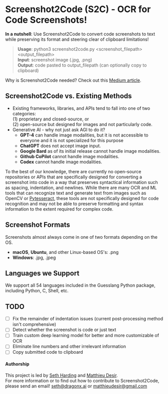 # Screenshot2Code (S2C) - OCR for Code Screenshots!

**In a nutshell**: Use Screenshot2Code to convert code screenshots to text while preserving its format and steering clear of clipboard limitations!
> **Usage**: python3 screenshot2code.py <screenshot_filepath> <output_filepath>  
> **Input**: screenshot image (.jpg, .png)  
> **Output**: code pasted to output_filepath (can optionally copy to clipboard)

Why is Screenshot2Code needed? Check out this [Medium article](https://medium.com/dxdr/screenshot2code-s2c-ocr-for-code-screenshots-be5de6a0b961).

## Screenshot2Code vs. Existing Methods

- Existing frameworks, libraries, and APIs tend to fall into one of two categories:  
(1) proprietary and closed-source, or  
(2) open-source but designed for images and not particularly code.
- Generative AI - why not just ask AGI to do it?
  - **GPT-4** can handle image modalities, but it is not accessible to everyone and it is not specialized for this purpose
  - **ChatGPT** does not accept image input.
  - **Google Bard** as of its initial release cannot handle image modalities.
  - **Github CoPilot** cannot handle image modalities.
  - **Codex** cannot handle image modalities.

To the best of our knowledge, there are currently no open-source repositories or APIs that are specifically designed for converting a screenshot into code in a way that preserves syntactical information such as spacing, indentation, and newlines. While there are many OCR and ML tools that can recognize text and generate text from images such as OpenCV or [Pytesseract](https://github.com/madmaze/pytesseract), these tools are not specifically designed for code recognition and may not be able to preserve formatting and syntax information to the extent required for complex code.

## Screenshot Formats
Screenshots almost always come in one of two formats depending on the OS.
- **macOS**, **Ubuntu**, and other Linux-based OS's: .png
- **Windows**: .jpg, .jpeg

## Languages we Support
We support all 54 languages included in the Guesslang Python package, including Python, C, Shell, etc.

## TODO
- [ ] Fix the remainder of indentation issues (current post-processing method isn't comprehensive)
- [ ] Detect whether the screenshot is code or just text
- [ ] Train custom deep learning model for better and more customizable of OCR
- [ ] Eliminate line numbers and other irrelevant information
- [ ] Copy submitted code to clipboard

#### Authorship
This project is led by [Seth Harding](https://linkedin.com/in/SethHasi) and [Matthieu Desir](github.com/matdexir).  
For more information or to find out how to contribute to Screenshot2Code, please send an email! seth@dragonx.ai or matthieudesir@gmail.com
